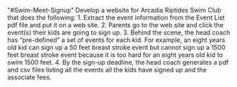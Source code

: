 "#Swim-Meet-Signup"
Develop a website for Arcadia Riptides Swim Club that does the following:
     1.  Extract the event information from the Event List pdf file and put it on a web site.
     2.  Parents go to the web site and click the event(s) their kids are going to sign up. 
     3.  Behind the scene, the head coach has “pre-defined” a set of events for each kid.
           For example, an eight years old kid can sign up a 50 feet breast stroke event 
           but cannot sign up a 1500 feet breast stroke event because it is too hard for an 
           eight years old kid to swim 1500 feet. 
     4.   By the sign-up deadline, the head coach generates a pdf and csv files listing all the 
            events all the kids have signed up and the associate fees.     
            
            
